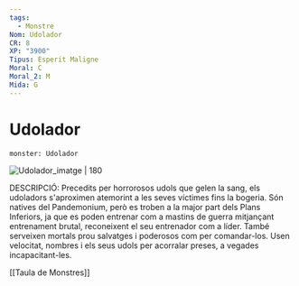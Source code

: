 ```yaml
---
tags:
  - Monstre
Nom: Udolador
CR: 8
XP: "3900"
Tipus: Esperit Maligne
Moral: C
Moral_2: M
Mida: G
---
```

# Udolador

```statblock
monster: Udolador
```

![Udolador_imatge | 180](https://static.wikia.nocookie.net/forgottenrealms/images/a/a5/Howler-5e.jpg/revision/latest?cb&#x3D;20190326124624)

DESCRIPCIÓ: 
Precedits per horrorosos udols que gelen la sang, els udoladors s'aproximen atemorint a les seves víctimes fins la bogeria. Són natives del Pandemonium, però es troben a la major part dels Plans Inferiors, ja que es poden entrenar com a mastins de guerra mitjançant entrenament brutal, reconeixent el seu entrenador com a líder. També serveixen mortals prou salvatges i poderosos com per comandar-los. Usen velocitat, nombres i els seus udols per acorralar preses, a vegades incapacitant-les.

[[Taula de Monstres]]